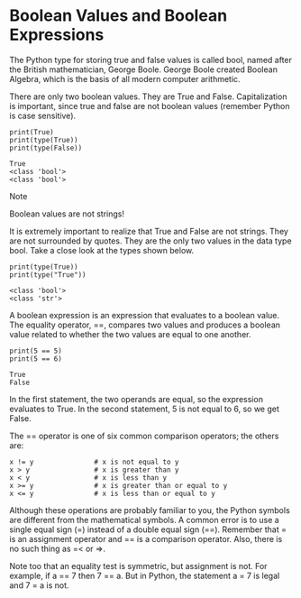 # Boolean Values and Boolean Expressions

The Python type for storing true and false values is called bool, named after the British mathematician, George Boole. George Boole created Boolean Algebra, which is the basis of all modern computer arithmetic.

There are only two boolean values. They are True and False. Capitalization is important, since true and false are not boolean values (remember Python is case sensitive).
```
print(True)
print(type(True))
print(type(False))

True
<class 'bool'>
<class 'bool'>
```
Note

Boolean values are not strings!

It is extremely important to realize that True and False are not strings. They are not surrounded by quotes. They are the only two values in the data type bool. Take a close look at the types shown below.
```
print(type(True))
print(type("True"))

<class 'bool'>
<class 'str'>
```

A boolean expression is an expression that evaluates to a boolean value. The equality operator, ==, compares two values and produces a boolean value related to whether the two values are equal to one another.
```
print(5 == 5)
print(5 == 6)

True
False
```

In the first statement, the two operands are equal, so the expression evaluates to True. In the second statement, 5 is not equal to 6, so we get False.

The == operator is one of six common comparison operators; the others are:
```
x != y               # x is not equal to y
x > y                # x is greater than y
x < y                # x is less than y
x >= y               # x is greater than or equal to y
x <= y               # x is less than or equal to y
```
Although these operations are probably familiar to you, the Python symbols are different from the mathematical symbols. A common error is to use a single equal sign (=) instead of a double equal sign (==). Remember that = is an assignment operator and == is a comparison operator. Also, there is no such thing as =< or =>.

Note too that an equality test is symmetric, but assignment is not. For example, if a == 7 then 7 == a. But in Python, the statement a = 7 is legal and 7 = a is not.
